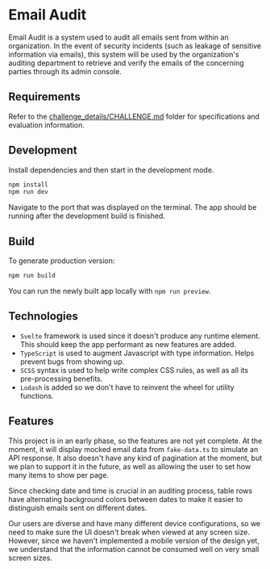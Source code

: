 # Email Audit

Email Audit is a system used to audit all emails sent from within an organization. In the event of security incidents (such as leakage of sensitive information via emails), this system will be used by the organization's auditing department to retrieve and verify the emails of the concerning parties through its admin console.

## Requirements

Refer to the [challenge_details/CHALLENGE.md](../challenge_details/CHALLENGE.md) folder for specifications and evaluation information.

## Development

Install dependencies and then start in the development mode.

```bash
npm install
npm run dev
```

Navigate to the port that was displayed on the terminal. The app should be running after the development build is finished.

## Build

To generate production version:

```bash
npm run build
```

You can run the newly built app locally with `npm run preview`.

## Technologies

- `Svelte` framework is used since it doesn't produce any runtime element. This should keep the app performant as new features are added.
- `TypeScript` is used to augment Javascript with type information. Helps prevent bugs from showing up.
- `SCSS` syntax is used to help write complex CSS rules, as well as all its pre-processing benefits.
- `Lodash` is added so we don't have to reinvent the wheel for utility functions.

## Features

This project is in an early phase, so the features are not yet complete. At the moment, it will display mocked email data from `fake-data.ts` to simulate an API response. It also doesn't have any kind of pagination at the moment, but we plan to support it in the future, as well as allowing the user to set how many items to show per page.

Since checking date and time is crucial in an auditing process, table rows have alternating background colors between dates to make it easier to distinguish emails sent on different dates.

Our users are diverse and have many different device configurations, so we need to make sure the UI doesn't break when viewed at any screen size. However, since we haven't implemented a mobile version of the design yet, we understand that the information cannot be consumed well on very small screen sizes.
